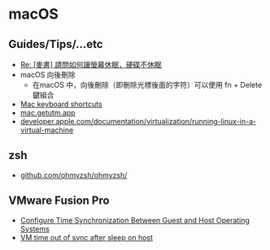 # macOS

## Guides/Tips/...etc

* [Re: [麥書] 請問如何讓螢幕休眠，硬碟不休眠](https://www.pttweb.cc/bbs/MAC/M.1739194808.A.6FC)
* macOS 向後刪除
    * 在macOS 中，向後刪除（即刪除光標後面的字符）可以使用 fn + Delete 鍵組合
* [Mac keyboard shortcuts](https://support.apple.com/en-us/102650)
* [mac.getutm.app](https://mac.getutm.app/)
* [developer.apple.com/documentation/virtualization/running-linux-in-a-virtual-machine](https://developer.apple.com/documentation/virtualization/running-linux-in-a-virtual-machine)

## zsh

* [github.com/ohmyzsh/ohmyzsh/](https://github.com/ohmyzsh/ohmyzsh/)

## VMware Fusion Pro

* [Configure Time Synchronization Between Guest and Host Operating Systems](https://techdocs.broadcom.com/us/en/vmware-cis/desktop-hypervisors/fusion-pro/13-0/using-vmware-fusion/configuring-your-virtual-machines/managing-advanced-settings/configure-time-synchronization-fusion.html)
* [VM time out of sync after sleep on host](https://community.broadcom.com/vmware-cloud-foundation/communities/community-home/digestviewer/viewthread?MessageKey=d3e23cba-dad8-496d-b7aa-d26270bdf4f1&CommunityKey=0c3a2021-5113-4ad1-af9e-018f5da40bc0#bmd3e23cba-dad8-496d-b7aa-d26270bdf4f1)